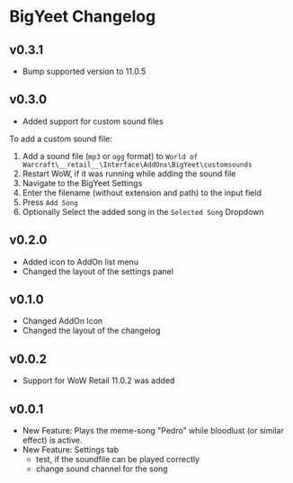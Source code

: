 # BigYeet Changelog

## v0.3.1

- Bump supported version to 11.0.5

## v0.3.0

- Added support for custom sound files

To add a custom sound file:

1. Add a sound file (`mp3` or `ogg` format) to `World of Warcraft\__retail__\Interface\AddOns\BigYeet\customsounds`
2. Restart WoW, if it was running while adding the sound file
3. Navigate to the BigYeet Settings
4. Enter the filename (without extension and path) to the input field
5. Press `Add Song`
6. Optionally Select the added song in the `Selected Song` Dropdown

## v0.2.0

- Added icon to AddOn list menu
- Changed the layout of the settings panel

## v0.1.0

- Changed AddOn Icon
- Changed the layout of the changelog

## v0.0.2

- Support for WoW Retail 11.0.2 was added

## v0.0.1

- New Feature: Plays the meme-song "Pedro" while bloodlust
(or similar effect) is active.
- New Feature: Settings tab
  - test, if the soundfile can be played correctly
  - change sound channel for the song
